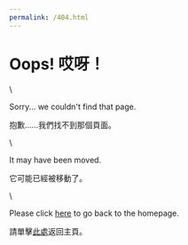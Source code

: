 ```yaml
---
permalink: /404.html
---
```


#  Oops! 哎呀！

\

Sorry... we couldn't find that page.

抱歉......我們找不到那個頁面。

\

It may have been moved.

它可能已經被移動了。

\

Please click [here](/) to go back to the homepage.

請單擊[此處](/)返回主頁。

